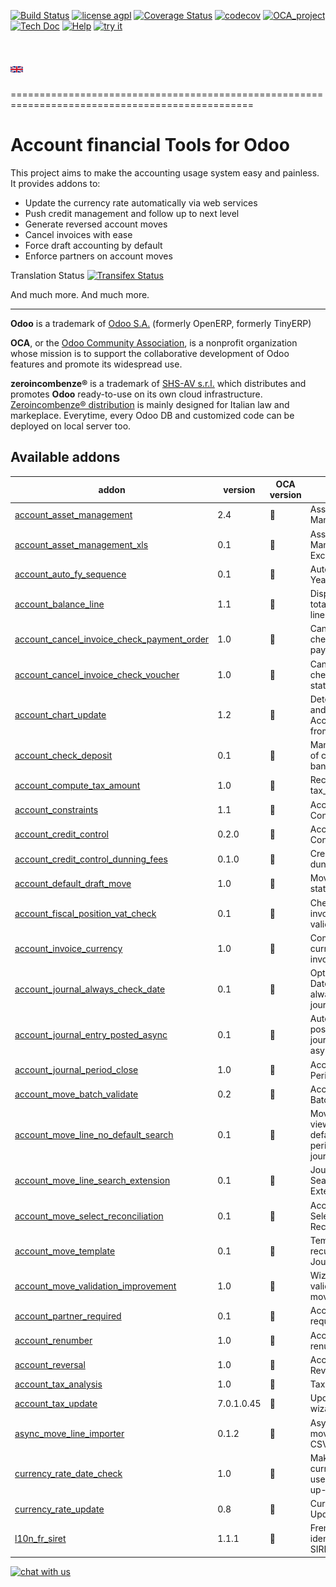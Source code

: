 [![Build Status](https://travis-ci.org/zeroincombenze/account-financial-tools.svg?branch=7.0)](https://travis-ci.org/zeroincombenze/account-financial-tools)
[![license agpl](https://img.shields.io/badge/licence-AGPL--3-blue.svg)](http://www.gnu.org/licenses/agpl-3.0.html)
[![Coverage Status](https://coveralls.io/repos/github/zeroincombenze/account-financial-tools/badge.svg?branch=7.0)](https://coveralls.io/github/zeroincombenze/account-financial-tools?branch=7.0)
[![codecov](https://codecov.io/gh/zeroincombenze/account-financial-tools/branch/7.0/graph/badge.svg)](https://codecov.io/gh/zeroincombenze/account-financial-tools/branch/7.0)
[![OCA_project](http://www.zeroincombenze.it/wp-content/uploads/ci-ct/prd/button-oca-7.svg)](https://github.com/OCA/account-financial-tools/tree/7.0)
[![Tech Doc](http://www.zeroincombenze.it/wp-content/uploads/ci-ct/prd/button-docs-7.svg)](http://wiki.zeroincombenze.org/en/Odoo/7.0/dev)
[![Help](http://www.zeroincombenze.it/wp-content/uploads/ci-ct/prd/button-help-7.svg)](http://wiki.zeroincombenze.org/en/Odoo/7.0/man/FI)
[![try it](http://www.zeroincombenze.it/wp-content/uploads/ci-ct/prd/button-try-it-7.svg)](http://erp7.zeroincombenze.it)



[![en](https://github.com/zeroincombenze/grymb/blob/master/flags/en_US.png)](https://www.facebook.com/groups/openerp.italia/)
================================================================================================
================================================================================================

Account financial Tools for Odoo
================================

This project aims to make the accounting usage system easy and painless.
It provides addons to:

 - Update the currency rate automatically via web services
 - Push credit management and follow up to next level
 - Generate reversed account moves
 - Cancel invoices with ease
 - Force draft accounting by default
 - Enforce partners on account moves

Translation Status
[![Transifex Status](https://www.transifex.com/projects/p/OCA-account-financial-tools-7-0/chart/image_png)](https://www.transifex.com/projects/p/OCA-account-financial-tools-7-0)

And much more.
And much more.

[//]: # (copyright)

----

**Odoo** is a trademark of [Odoo S.A.](https://www.odoo.com/) (formerly OpenERP, formerly TinyERP)

**OCA**, or the [Odoo Community Association](http://odoo-community.org/), is a nonprofit organization whose
mission is to support the collaborative development of Odoo features and
promote its widespread use.

**zeroincombenze®** is a trademark of [SHS-AV s.r.l.](http://www.shs-av.com/)
which distributes and promotes **Odoo** ready-to-use on its own cloud infrastructure.
[Zeroincombenze® distribution](http://wiki.zeroincombenze.org/en/Odoo)
is mainly designed for Italian law and markeplace.
Everytime, every Odoo DB and customized code can be deployed on local server too.

[//]: # (end copyright)
[//]: # (addons)


Available addons
----------------
addon | version | OCA version | summary
--- | --- | --- | ---
[account_asset_management](account_asset_management/) | 2.4 | :repeat: | Assets Management
[account_asset_management_xls](account_asset_management_xls/) | 0.1 | :repeat: | Assets Management Excel reporting
[account_auto_fy_sequence](account_auto_fy_sequence/) | 0.1 | :repeat: | Automatic Fiscal Year Sequences
[account_balance_line](account_balance_line/) | 1.1 | :repeat: | Display balance totals in move line view
[account_cancel_invoice_check_payment_order](account_cancel_invoice_check_payment_order/) | 1.0 | :repeat: | Cancel invoice, check on payment order
[account_cancel_invoice_check_voucher](account_cancel_invoice_check_voucher/) | 1.0 | :repeat: | Cancel invoice, check on bank statement
[account_chart_update](account_chart_update/) | 1.2 | :repeat: | Detect changes and update the Account Chart from a template
[account_check_deposit](account_check_deposit/) | 0.1 | :repeat: | Manage deposit of checks to the bank
[account_compute_tax_amount](account_compute_tax_amount/) | 1.0 | :repeat: | Recompute tax_amount
[account_constraints](account_constraints/) | 1.1 | :repeat: | Account Constraints
[account_credit_control](account_credit_control/) | 0.2.0 | :repeat: | Account Credit Control
[account_credit_control_dunning_fees](account_credit_control_dunning_fees/) | 0.1.0 | :repeat: | Credit control dunning fees
[account_default_draft_move](account_default_draft_move/) | 1.0 | :repeat: | Move in draft state by default
[account_fiscal_position_vat_check](account_fiscal_position_vat_check/) | 0.1 | :repeat: | Check VAT on invoice validation
[account_invoice_currency](account_invoice_currency/) | 1.0 | :repeat: | Company currency in invoices
[account_journal_always_check_date](account_journal_always_check_date/) | 0.1 | :repeat: | Option Check Date in Period always active on journals
[account_journal_entry_posted_async](account_journal_entry_posted_async/) | 0.1 | :repeat: | Automatically post account journal entries asynchronously
[account_journal_period_close](account_journal_period_close/) | 1.0 | :repeat: | Account Journal Period Close
[account_move_batch_validate](account_move_batch_validate/) | 0.2 | :repeat: | Account Move Batch Validate
[account_move_line_no_default_search](account_move_line_no_default_search/) | 0.1 | :repeat: | Move line search view - disable defaults for period and journal
[account_move_line_search_extension](account_move_line_search_extension/) | 0.1 | :repeat: | Journal Items Search Extension
[account_move_select_reconciliation](account_move_select_reconciliation/) | 0.1 | :repeat: | Account Move Select Reconciliation
[account_move_template](account_move_template/) | 0.1 | :repeat: | Templates for recurring Journal Entries
[account_move_validation_improvement](account_move_validation_improvement/) | 1.0 | :repeat: | Wizard to validate multiple moves
[account_partner_required](account_partner_required/) | 0.1 | :repeat: | Account partner required
[account_renumber](account_renumber/) | 1.0 | :repeat: | Account renumber wizard
[account_reversal](account_reversal/) | 1.0 | :repeat: | Account Reversal
[account_tax_analysis](account_tax_analysis/) | 1.0 | :repeat: | Tax analysis
[account_tax_update](account_tax_update/) | 7.0.1.0.45 | :repeat: | Update tax wizard
[async_move_line_importer](async_move_line_importer/) | 0.1.2 | :repeat: | Asynchronous move/move line CSV importer
[currency_rate_date_check](currency_rate_date_check/) | 1.0 | :repeat: | Make sure currency rates used are always up-to-update
[currency_rate_update](currency_rate_update/) | 0.8 | :repeat: | Currency Rate Update
[l10n_fr_siret](l10n_fr_siret/) | 1.1.1 | :repeat: | French company identity numbers SIRET/SIREN/NIC

[//]: # (end addons)

[![chat with us](https://www.shs-av.com/wp-content/chat_with_us.gif)](https://tawk.to/85d4f6e06e68dd4e358797643fe5ee67540e408b)
